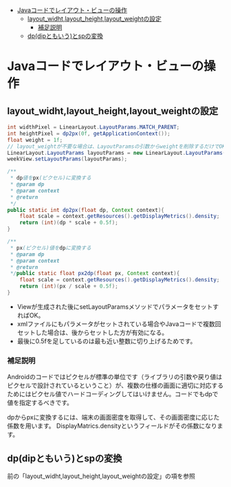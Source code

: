 <!-- TOC depthFrom:1 depthTo:6 withLinks:1 updateOnSave:1 orderedList:0 -->

- [Javaコードでレイアウト・ビューの操作](#javaコードでレイアウトビューの操作)
	- [layout_widht,layout_height,layout_weightの設定](#layout_widhtlayout_heightlayout_weightの設定)
		- [補足説明](#補足説明)
	- [dp(dipともいう)とspの変換](#dpdipともいうとspの変換)

<!-- /TOC -->

# Javaコードでレイアウト・ビューの操作

## layout_widht,layout_height,layout_weightの設定

```Java
int widthPixel = LinearLayout.LayoutParams.MATCH_PARENT;
int heightPixel = dp2px(0f, getApplicationContext());
float weight = 1f;
// layout_weightが不要な場合は、LayoutParamsの引数からweightを削除するだけでOK
LinearLayout.LayoutParams layoutParams = new LinearLayout.LayoutParams(widthPixel, heightPixel,weight);
weekView.setLayoutParams(layoutParams);

/**
 * dp値をpx(ピクセル)に変換する
 * @param dp
 * @param context
 * @return
 */
public static int dp2px(float dp, Context context){
    float scale = context.getResources().getDisplayMetrics().density;
    return (int)(dp * scale + 0.5f);
}

/**
 * px(ピクセル)値をdpに変換する
 * @param dp
 * @param context
 * @return
 */public static float px2dp(float px, Context context){
    float scale = context.getResources().getDisplayMetrics().density;
    return (int)(px / scale + 0.5f);
}
```

- Viewが生成された後にsetLayoutParamsメソッドでパラメータをセットすればOK。
- xmlファイルにもパラメータがセットされている場合やJavaコードで複数回セットした場合は、後からセットした方が有効になる。
- 最後に0.5fを足しているのは最も近い整数に切り上げるためです。

### 補足説明

Androidのコードではピクセルが標準の単位です（ライブラリの引数や戻り値はピクセルで設計されているということ）が、複数の仕様の画面に適切に対応するためにはピクセル値でハードコーディングしてはいけません。コードでもdpで値を指定するべきです。

dpからpxに変換するには、端末の画面密度を取得して、その画面密度に応じた係数を用います。
DisplayMatrics.densityというフィールドがその係数になります。

## dp(dipともいう)とspの変換

前の「layout_widht,layout_height,layout_weightの設定」の項を参照



